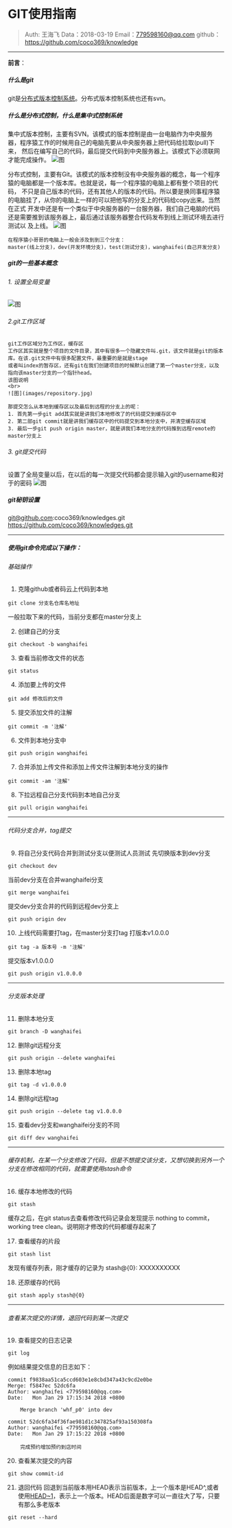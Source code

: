 
# GIT使用指南

>Auth: 王海飞
>Data：2018-03-19
>Email：779598160@qq.com
>github：https://github.com/coco369/knowledge

---


**前言**：
##### 什么是git
git是<u>分布式版本控制系统</u>。分布式版本控制系统也还有svn。

##### 什么是分布式控制，什么是集中式控制系统

集中式版本控制，主要有SVN。该模式的版本控制是由一台电脑作为中央服务器，程序猿工作的时候用自己的电脑先要从中央服务器上把代码给拉取(pull)下来，
然后在编写自己的代码，最后提交代码到中央服务器上。该模式下必须联网才能完成操作。
![图](images/svn.jpg)

分布式控制，主要有Git。该模式的版本控制没有中央服务器的概念，每一个程序猿的电脑都是一个版本库。也就是说，每一个程序猿的电脑上都有整个项目的代码，
不只是自己版本的代码，还有其他人的版本的代码。所以要是换同事程序猿的电脑挂了，从你的电脑上一样的可以把他写的分支上的代码给copy出来。当然在正式
开发中还是有一个类似于中央服务器的一台服务器，我们自己电脑的代码还是需要推到该服务器上，最后通过该服务器整合代码发布到线上测试环境去进行测试以
及上线。
![图](images/git.jpg)

```
在程序猿小哥哥的电脑上一般会涉及到到三个分支：
master(线上分支)，dev(开发环境分支)，test(测试分支)，wanghaifei(自己开发分支)
```


##### git的一些基本概念

###### 1. 设置全局变量

![图](images/git_config.png)

###### 2.git工作区域
    git工作区域分为工作区，缓存区
    工作区其实就是整个项目的文件目录，其中有很多一个隐藏文件叫.git，该文件就是git的版本库。在该.git文件中有很多配置文件，最重要的是就是stage
    或者叫index的暂存区，还有git在我们创建项目的时候默认创建了第一个master分支，以及指向该master分支的一个指针head。
    该图说明
    <br>
    ![图](images/repository.jpg)

    那提交怎么从本地到缓存区以及最后到远程的分支上的呢：
    1. 首先第一步git add其实就是讲我们本地修改了的代码提交到缓存区中
    2. 第二部git commit就是讲我们缓存区中的代码提交到本地分支中，并清空缓存区域
    3. 最后一步git push origin master，就是讲我们本地分支的代码推到远程remote的master分支上


###### 3. git提交代码
设置了全局变量以后，在以后的每一次提交代码都会提示输入git的username和对于的密码
![图](images/git_push.png)

##### git秘钥设置

git@github.com:coco369/knowledges.git
https://github.com/coco369/knowledges.git

***

##### 使用git命令完成以下操作：

###### 基础操作
1. 克隆github或者码云上代码到本地
```
git clone 分支名仓库名地址
```
一般拉取下来的代码，当前分支都在master分支上

2. 创建自己的分支
```
git checkout -b wanghaifei
```

3. 查看当前修改文件的状态
```
git status
```

4. 添加要上传的文件
```
git add 修改后的文件
```

5. 提交添加文件的注解
```
git commit -m '注解'
```

6. 文件到本地分支中
```
git push origin wanghaifei
```

7. 合并添加上传文件和添加上传文件注解到本地分支的操作
```
git commit -am '注解'
```

8. 下拉远程自己分支代码到本地自己分支
```
git pull origin wanghaifei
```

***
###### 代码分支合并，tag提交

9. 将自己分支代码合并到测试分支以便测试人员测试
先切换版本到dev分支
```
git checkout dev
```
当前dev分支在合并wanghaifei分支
```
git merge wanghaifei
```
提交dev分支合并的代码到远程dev分支上
```
git push origin dev
```

10. 上线代码需要打tag，在master分支打tag
打版本v1.0.0.0
```
git tag -a 版本号 -m '注解'
```
提交版本v1.0.0.0
```
git push origin v1.0.0.0
```

***
###### 分支版本处理

11. 删除本地分支
```
git branch -D wanghaifei
```

12. 删除git远程分支
```
git push origin --delete wanghaifei
```

13. 删除本地tag
```
git tag -d v1.0.0.0
```

14. 删除git远程tag
```
git push origin --delete tag v1.0.0.0
```


15. 查看dev分支和wanghaifei分支的不同
```
git diff dev wanghaifei
```

***
###### 缓存机制，在某一个分支修改了代码，但是不想提交该分支，又想切换到另外一个分支在修改相同的代码，就需要使用stash命令

16. 缓存本地修改的代码
```
git stash
```
缓存之后，在git status去查看修改代码记录会发现提示 nothing to commit，working tree clean。说明刚才修改的代码都缓存起来了

17. 查看缓存的片段
```
git stash list 
```
发现有缓存列表，刚才缓存的记录为 stash@{0}: XXXXXXXXXX

18. 还原缓存的代码
```
git stash apply stash@{0}
```

***
###### 查看某次提交的详情，退回代码到某一次提交

19. 查看提交的日志记录
```
git log
```
例如结果提交信息的日志如下：
```
commit f9838aa51ca5ccd603e1e8cbd347a43c9cd2e0be
Merge: f5847ec 52dc6fa
Author: wanghaifei <779598160@qq.com>
Date:   Mon Jan 29 17:15:34 2018 +0800

    Merge branch 'whf_p0' into dev

commit 52dc6fa34f36fae981d1c347825af93a150308fa
Author: wanghaifei <779598160@qq.com>
Date:   Mon Jan 29 17:15:22 2018 +0800

    完成预约增加预约到店时间

```

20. 查看某次提交的内容
```
git show commit-id
```

21. 退回代码
回退到当前版本用HEAD表示当前版本，上一个版本是HEAD^,或者使用<u>HEAD~1</u>，表示上一个版本。HEAD后面是数字可以一直往大了写，只要有那么多老版本
```
git reset --hard
```























